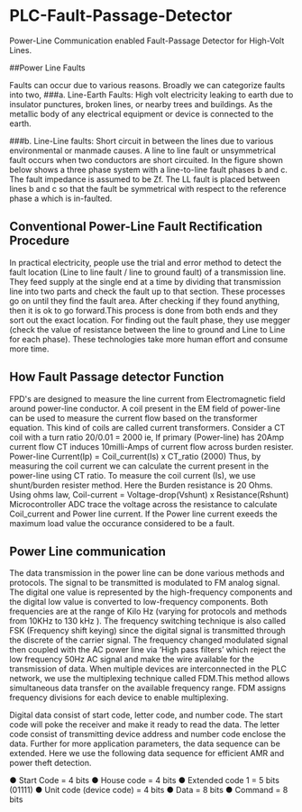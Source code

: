 # PLC-Fault-Passage-Detector
Power-Line Communication enabled Fault-Passage Detector for High-Volt Lines.


##Power Line Faults

Faults can occur due to various reasons. Broadly we can categorize faults
into two,
###a. Line-Earth Faults:
High volt electricity leaking to earth due to insulator punctures, broken lines, or nearby trees and buildings. As the metallic body of any electrical
equipment or device is connected to the earth.

###b. Line-Line faults:
Short circuit in between the lines due to various environmental or manmade causes. A line to line fault or unsymmetrical fault occurs when two conductors
are short circuited. In the figure shown below shows a three phase system with a line-to-line fault phases b and c. The fault impedance is assumed to be Zf.
The LL fault is placed between lines b and c so that the fault be symmetrical with respect to the reference phase a which is in-faulted.

## Conventional Power-Line Fault Rectification Procedure
In practical electricity, people use the trial and error method to detect the fault location (Line to line fault / line to ground fault) of a transmission line.
They feed supply at the single end at a time by dividing that transmission line into two parts and check the fault up to that section. These processes go on until
they find the fault area. After checking if they found anything, then it is ok to go forward.This process is done from both ends and they sort out the exact
location. For finding out the fault phase, they use megger (check the value of resistance between the line to ground and Line to Line for each phase). These
technologies take more human effort and consume more time.

## How Fault Passage detector Function

FPD's are designed to measure the line current from Electromagnetic field around power-line conductor. A coil present in the EM field of power-line can be used to measure the current flow based on the transformer equation. This kind of coils are called current transformers.
Consider a CT coil with a turn ratio 20/0.01 = 2000
ie,
If primary (Power-line) has 20Amp current flow CT induces 10milli-Amps of current flow across burden resister.
Power-line Current(Ip) = Coil_current(Is) x CT_ratio (2000)
Thus, by measuring the coil current we can calculate the current present in the power-line using CT ratio. 
To measure the coil current (Is), we use shunt/burden resister method. Here the Burden resistance is 20 Ohms.
Using ohms law,
Coil-current = Voltage-drop(Vshunt) x Resistance(Rshunt)
Microcontroller ADC trace the voltage across the resistance to calculate Coil_current and Power line current. 
If the Power line current exeeds the maximum load value the occurance considered to be a fault.

## Power Line communication
The data transmission in the power line
can be done various methods and protocols. The signal to be transmitted is modulated to FM analog signal. The digital one value is represented by the
high-frequency components and the digital low value is converted to low-frequency components. Both frequencies are at the range of Kilo Hz
(varying for protocols and methods from 10KHz to 130 kHz ). The frequency switching technique is also called FSK (Frequency shift keying) since the
digital signal is transmitted through the discrete of the carrier signal. The frequency changed modulated signal then coupled with the AC power line via
‘High pass filters’ which reject the low frequency 50Hz AC signal and make the wire available for the transmission of data. When multiple devices are
interconnected in the PLC network, we use the multiplexing technique called FDM.This method allows simultaneous data transfer on the available frequency range. FDM assigns frequency divisions for each device to enable multiplexing.

Digital data consist of start code, letter code, and number code. The start code will poke the receiver and make it ready to read the data. The letter code consist of transmitting device address and number code enclose the data. Further for more application parameters, the data sequence can be extended. Here we use the following data sequence for efficient AMR and power theft detection.

● Start Code = 4 bits
● House code = 4 bits
● Extended code 1 = 5 bits (01111)
● Unit code (device code) = 4 bits
● Data = 8 bits
● Command = 8 bits


